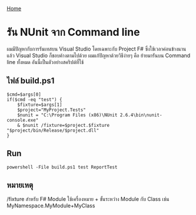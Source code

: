 [Home](/blog)

รัน NUnit จาก Command line
========================

ผมมีปัญหากับการรันเทสบน Visual Studio โดยเฉพาะกับ Project F# ซึ่งใช้เวลาค่อนข้างนาน แล้ว Visual Studio ก็ชอบค้างตามไปด้วย ผมแก้ปัญหาด้วยวิธีง่ายๆ คือ ย้ายมารันบน Command line ทั้งหมด อันนี้เป็นตัวอย่างสคริปต์ที่ใช้

## ไฟล์ build.ps1

```
$cmd=$args[0]
if($cmd -eq "test") {
    $fixture=$args[1]
    $project="MyProject.Tests"
    $nunit = "C:\Program Files (x86)\NUnit 2.6.4\bin\nunit-console.exe"
    & $nunit /fixture=$project.$fixture "$project/bin/Release/$project.dll"
}
```

## Run

```
powershell -File build.ps1 test ReportTest
```

## หมายเหตุ

/fixture สำหรับ F# Module ใช้เครื่องหมาย + ขั้นระหว่าง Module กับ Class เช่น MyNamespace.MyModule+MyClass
